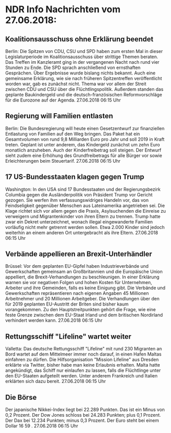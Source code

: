 # NDR Info Nachrichten vom 27.06.2018:


## Koalitionsausschuss ohne Erklärung beendet
Berlin: Die Spitzen von CDU, CSU und SPD haben zum ersten Mal in dieser Legislaturperiode im Koalitionsausschuss über strittige Themen beraten. Das Treffen im Kanzleramt ging in der vergangenen Nacht nach rund vier Stunden zu Ende. Die SPD sprach anschließend von ernsthaften Gesprächen. Über Ergebnisse wurde bislang nichts bekannt. Auch eine gemeinsame Erklärung, wie sie nach früheren Spitzentreffen veröffentlicht worden war, gab es zunächst nicht. Thema war vor allem der Streit zwischen CDU und CSU über die Flüchtlingspolitik. Außerdem standen das geplante Baukindergeld und die deutsch-französischen Reformvorschläge für die Eurozone auf der Agenda. 27.06.2018 06:15 Uhr 

## Regierung will Familien entlasten
Berlin: Die Bundesregierung will heute einen Gesetzentwurf zur finanziellen Entlastung von Familien auf den Weg bringen. Das Paket hat ein Gesamtvolumen von rund 9,8 Milliarden Euro pro Jahr und soll 2019 in Kraft treten. Geplant ist unter anderem, das Kindergeld zunächst um zehn Euro monatlich anzuheben. Auch der Kinderfreibetrag soll steigen. Der Entwurf sieht zudem eine Erhöhung des Grundfreibetrags für alle Bürger vor sowie Erleichterungen beim Steuertarif. 27.06.2018 06:15 Uhr 

## 17 US-Bundesstaaten klagen gegen Trump
Washington: In den USA sind 17 Bundesstaaten und der Regierungsbezirk Columbia gegen die Ausländerpolitik von Präsident Trump vor Gericht gezogen. Sie werfen ihm verfassungswidriges Handeln vor, das von Feindseligkeit gegenüber Menschen aus Lateinamerika angetrieben sei. Die Klage richtet sich vor allem gegen die Praxis, Asylsuchenden die Einreise zu verweigern und Migrantenkinder von ihren Eltern zu trennen. Trump hatte zwar ein Dekret unterzeichnet, wonach illegal eingewanderte Familien vorläufig nicht mehr getrennt werden sollen. Etwa 2.000 Kinder sind jedoch weiterhin an einem anderen Ort untergebracht als ihre Eltern. 27.06.2018 06:15 Uhr 

## Verbände appellieren an Brexit-Unterhändler
Brüssel: Vor dem geplanten EU-Gipfel haben Industrieverbände und Gewerkschaften gemeinsam an Großbritannien und die Europäische Union appelliert, die Brexit-Verhandlungen zu beschleunigen. In einer Erklärung warnen sie vor negativen Folgen und hohen Kosten für Unternehmen, Arbeiter und ihre Gemeinden, falls es keine Einigung gibt. Die Verbände und Gewerkschaften repräsentieren nach eigenen Angaben 45 Millionen Arbeitnehmer und 20 Millionen Arbeitgeber. Die Verhandlungen über den für 2019 geplanten EU-Austritt der Briten sind bisher kaum vorangekommen. Zu den Hauptstreitpunkten gehört die Frage, wie eine feste Grenze zwischen dem EU-Staat Irland und dem britischen Nordirland verhindert werden kann. 27.06.2018 06:15 Uhr 

## Rettungsschiff "Lifeline" wartet weiter
Valletta: Das deutsche Rettungsschiff "Lifeline" mit rund 230 Migranten an Bord wartet auf dem Mittelmeer immer noch darauf, in einen Hafen Maltas einfahren zu dürfen. Die Hilfsorganisation "Mission Lifeline" aus Dresden erklärte via Twitter, bisher habe man keine Erlaubnis erhalten. Malta hatte angekündigt, das Schiff nur einlaufen zu lassen, falls die Flüchtlinge unter den EU-Staaten aufgeteilt werden. Unter anderem Frankreich und Italien erklärten sich dazu bereit. 27.06.2018 06:15 Uhr 

## Die Börse
Der japanische Nikkei-Index liegt bei  22.289  Punkten. Das ist ein Minus von  0,2  Prozent. Der Dow Jones schloss bei  24.283  Punkten; plus  0,1  Prozent. Der Dax bei  12.234  Punkten; minus  0,3  Prozent. Der Euro steht bei einem Dollar  16 59 . 27.06.2018 06:15 Uhr 
